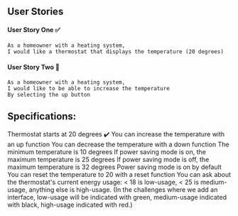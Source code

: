 ## User Stories

#### User Story One ✅
```
As a homeowner with a heating system,
I would like a thermostat that displays the temperature (20 degrees)
```
#### User Story Two 🚧
```
As a homeowner with a heating system,
I would like to be able to increase the temperature  
By selecting the up button
```






## Specifications:

Thermostat starts at 20 degrees ✔️
You can increase the temperature with an up function
You can decrease the temperature with a down function
The minimum temperature is 10 degrees
If power saving mode is on, the maximum temperature is 25 degrees
If power saving mode is off, the maximum temperature is 32 degrees
Power saving mode is on by default
You can reset the temperature to 20 with a reset function
You can ask about the thermostat's current energy usage: < 18 is low-usage, < 25 is medium-usage, anything else is high-usage.
(In the challenges where we add an interface, low-usage will be indicated with green, medium-usage indicated with black, high-usage indicated with red.)
